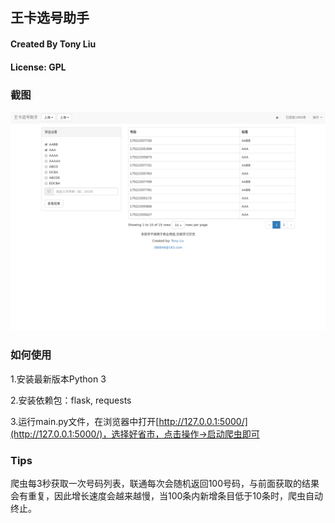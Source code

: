 ## 王卡选号助手
#### Created By Tony Liu
#### License: GPL
### 截图

![](screenshot.png)

### 如何使用

1.安装最新版本Python 3

2.安装依赖包：flask, requests

3.运行main.py文件，在浏览器中打开[http://127.0.0.1:5000/](http://127.0.0.1:5000/)，选择好省市，点击操作->启动爬虫即可

### Tips

爬虫每3秒获取一次号码列表，联通每次会随机返回100号码，与前面获取的结果会有重复，因此增长速度会越来越慢，当100条内新增条目低于10条时，爬虫自动终止。
